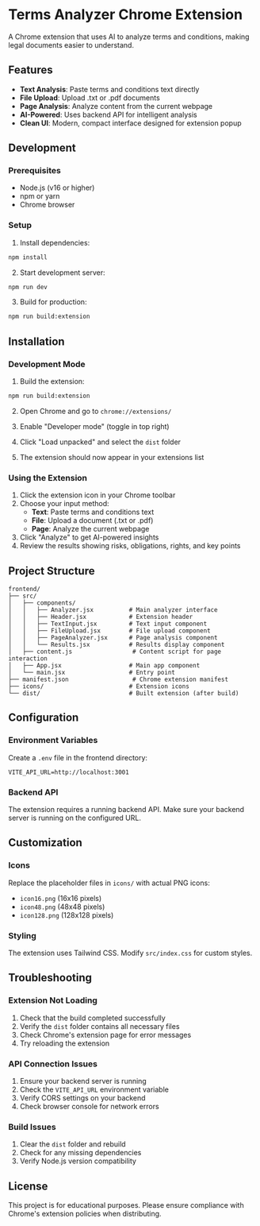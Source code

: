 # Terms Analyzer Chrome Extension

A Chrome extension that uses AI to analyze terms and conditions, making legal documents easier to understand.

## Features

- **Text Analysis**: Paste terms and conditions text directly
- **File Upload**: Upload .txt or .pdf documents
- **Page Analysis**: Analyze content from the current webpage
- **AI-Powered**: Uses backend API for intelligent analysis
- **Clean UI**: Modern, compact interface designed for extension popup

## Development

### Prerequisites

- Node.js (v16 or higher)
- npm or yarn
- Chrome browser

### Setup

1. Install dependencies:
```bash
npm install
```

2. Start development server:
```bash
npm run dev
```

3. Build for production:
```bash
npm run build:extension
```

## Installation

### Development Mode

1. Build the extension:
```bash
npm run build:extension
```

2. Open Chrome and go to `chrome://extensions/`

3. Enable "Developer mode" (toggle in top right)

4. Click "Load unpacked" and select the `dist` folder

5. The extension should now appear in your extensions list

### Using the Extension

1. Click the extension icon in your Chrome toolbar
2. Choose your input method:
   - **Text**: Paste terms and conditions text
   - **File**: Upload a document (.txt or .pdf)
   - **Page**: Analyze the current webpage
3. Click "Analyze" to get AI-powered insights
4. Review the results showing risks, obligations, rights, and key points

## Project Structure

```
frontend/
├── src/
│   ├── components/
│   │   ├── Analyzer.jsx          # Main analyzer interface
│   │   ├── Header.jsx            # Extension header
│   │   ├── TextInput.jsx         # Text input component
│   │   ├── FileUpload.jsx        # File upload component
│   │   ├── PageAnalyzer.jsx      # Page analysis component
│   │   └── Results.jsx           # Results display component
│   ├── content.js                 # Content script for page interaction
│   ├── App.jsx                   # Main app component
│   └── main.jsx                  # Entry point
├── manifest.json                  # Chrome extension manifest
├── icons/                        # Extension icons
└── dist/                         # Built extension (after build)
```

## Configuration

### Environment Variables

Create a `.env` file in the frontend directory:

```env
VITE_API_URL=http://localhost:3001
```

### Backend API

The extension requires a running backend API. Make sure your backend server is running on the configured URL.

## Customization

### Icons

Replace the placeholder files in `icons/` with actual PNG icons:
- `icon16.png` (16x16 pixels)
- `icon48.png` (48x48 pixels)  
- `icon128.png` (128x128 pixels)

### Styling

The extension uses Tailwind CSS. Modify `src/index.css` for custom styles.

## Troubleshooting

### Extension Not Loading

1. Check that the build completed successfully
2. Verify the `dist` folder contains all necessary files
3. Check Chrome's extension page for error messages
4. Try reloading the extension

### API Connection Issues

1. Ensure your backend server is running
2. Check the `VITE_API_URL` environment variable
3. Verify CORS settings on your backend
4. Check browser console for network errors

### Build Issues

1. Clear the `dist` folder and rebuild
2. Check for any missing dependencies
3. Verify Node.js version compatibility

## License

This project is for educational purposes. Please ensure compliance with Chrome's extension policies when distributing.
